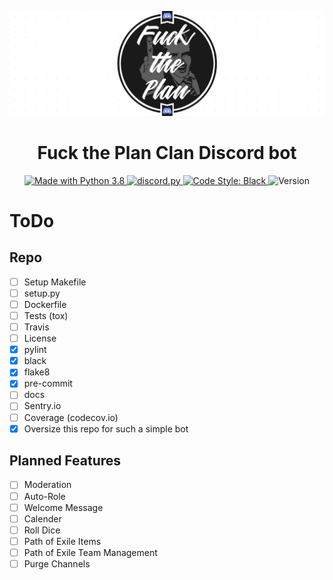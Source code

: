 ![ ](/images/logo.png)

<h1 align="center"> Fuck the Plan Clan Discord bot</h1>

<p align="center">
  <a aria-label="Python 3" href="https://www.python.org/downloads/">
    <img src="https://img.shields.io/badge/Made%20With-Python%203.8-blue.svg?style=for-the-badge&labelColor=000000" alt="Made with Python 3.8">
  </a>
  <a aria-label="discord.py" href="https://github.com/Rapptz/discord.py/">
      <img src="https://img.shields.io/badge/discord-py-blue.svg?style=for-the-badge&labelColor=000000" alt="discord.py">
  </a>
  <a aria-label="black" href="https://github.com/ambv/black">
    <img src="https://img.shields.io/badge/code%20style-black-000000.svg?style=for-the-badge&labelColor=000000" alt="Code Style: Black">
  </a>
  <img src="https://img.shields.io/badge/Version-0.0.1.dev-blue?style=for-the-badge&labelColor=000000" alt="Version">
</p>

# ToDo

## Repo
- [ ] Setup Makefile
- [ ] setup.py
- [ ] Dockerfile
- [ ] Tests (tox)
- [ ] Travis
- [ ] License
- [x] pylint
- [x] black
- [x] flake8
- [x] pre-commit
- [ ] docs
- [ ] Sentry.io
- [ ] Coverage (codecov.io)
- [x] Oversize this repo for such a simple bot

## Planned Features
- [ ] Moderation
- [ ] Auto-Role
- [ ] Welcome Message
- [ ] Calender
- [ ] Roll Dice
- [ ] Path of Exile Items
- [ ] Path of Exile Team Management
- [ ] Purge Channels